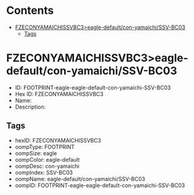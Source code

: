 



Contents
========

* [FZECONYAMAICHISSVBC3>eagle-default/con-yamaichi/SSV-BC03](#fzeconyamaichissvbc3eagle-defaultcon-yamaichissv-bc03)
	* [Tags](#tags)

# FZECONYAMAICHISSVBC3>eagle-default/con-yamaichi/SSV-BC03

- ID: FOOTPRINT-eagle-eagle-default-con-yamaichi-SSV-BC03
- Hex ID: FZECONYAMAICHISSVBC3
- Name: 
- Description: 

## Tags

- hexID: FZECONYAMAICHISSVBC3
- oompType: FOOTPRINT
- oompSize: eagle
- oompColor: eagle-default
- oompDesc: con-yamaichi
- oompIndex: SSV-BC03
- oompName: eagle-default/con-yamaichi/SSV-BC03
- oompID: FOOTPRINT-eagle-eagle-default-con-yamaichi-SSV-BC03
